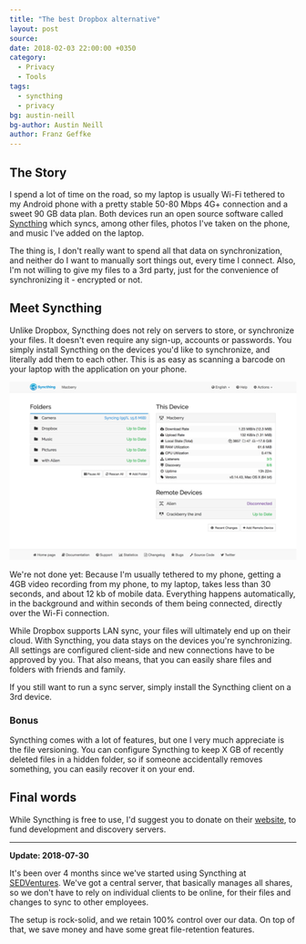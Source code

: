 ```yaml
---
title: "The best Dropbox alternative"
layout: post
source:
date: 2018-02-03 22:00:00 +0350
category:
  - Privacy
  - Tools
tags:
  - syncthing
  - privacy
bg: austin-neill
bg-author: Austin Neill
author: Franz Geffke
---
```


## The Story

I spend a lot of time on the road, so my laptop is usually Wi-Fi tethered to my Android phone with a pretty stable 50-80 Mbps 4G+ connection and a sweet 90 GB data plan. Both devices run an open source software called [Syncthing](https://syncthing.net/) which syncs, among other files, photos I've taken on the phone, and music I've added on the laptop.

The thing is, I don't really want to spend all that data on synchronization, and neither do I want to manually sort things out, every time I connect. Also, I'm not willing to give my files to a 3rd party, just for the convenience of synchronizing it - encrypted or not.

## Meet Syncthing

Unlike Dropbox, Syncthing does not rely on servers to store, or synchronize your files. It doesn't even require any sign-up, accounts or passwords. You simply install Syncthing on the devices you'd like to synchronize, and literally add them to each other. This is as easy as scanning a barcode on your laptop with the application on your phone.

![Sia](/assets/content/2018/the-best-dropbox-alternative.png)

We're not done yet: Because I'm usually tethered to my phone, getting a 4GB video recording from my phone, to my laptop, takes less than 30 seconds, and about 12 kb of mobile data. Everything happens automatically, in the background and within seconds of them being connected, directly over the Wi-Fi connection.

While Dropbox supports LAN sync, your files will ultimately end up on their cloud. With Syncthing, you data stays on the devices you're synchronizing. All settings are configured client-side and new connections have to be approved by you. That also means, that you can easily share files and folders with friends and family.

If you still want to run a sync server, simply install the Syncthing client on a 3rd device.

### Bonus

Syncthing comes with a lot of features, but one I very much appreciate is the file versioning. You can configure Syncthing to keep X GB of recently deleted files in a hidden folder, so if someone accidentally removes something, you can easily recover it on your end.

## Final words

While Syncthing is free to use, I'd suggest you to donate on their [website](https://syncthing.net/), to fund development and discovery servers.

<hr>

**Update: 2018-07-30**

It's been over 4 months since we've started using Syncthing at [SEDVentures](https://sedv.org/). We've got a central server, that basically manages all shares, so we don't have to rely on individual clients to be online, for their files and changes to sync to other employees.

The setup is rock-solid, and we retain 100% control over our data. On top of that, we save money and have some great file-retention features.
